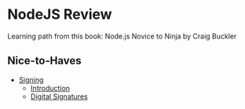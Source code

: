 # NodeJS Review

Learning path from this book: Node.js Novice to Ninja by Craig Buckler

## Nice-to-Haves

- [Signing](https://signmycode.com/blog/what-are-the-differences-between-encryption-and-signing#:~:text=Encryption%20and%20Signing%20are%20two,for%20authenticating%20the%20data%20sender.)
  - [Introduction](https://dev.to/kalashin1/secure-your-data-cryptography-in-nodejs-1jeo)
  - [Digital Signatures](https://medium.com/@sargsyan.vlad/signing-and-validating-data-with-digital-signatures-in-node-js-using-typescript-c7a223c631cf)
